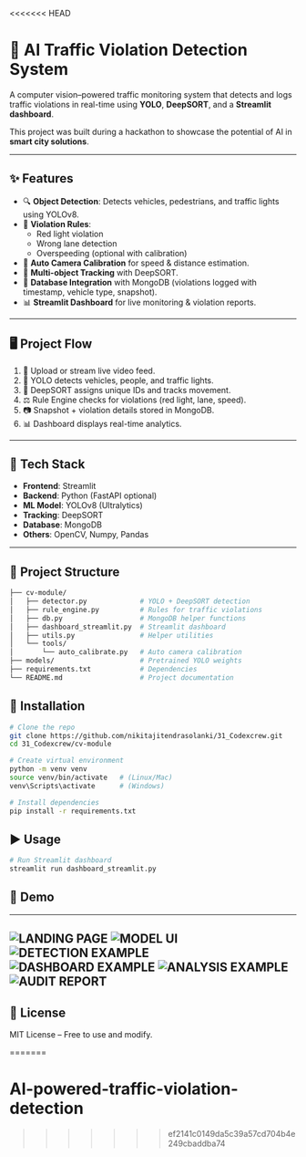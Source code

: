 <<<<<<< HEAD

# 🚦 AI Traffic Violation Detection System

A computer vision–powered traffic monitoring system that detects and logs traffic violations in real-time using **YOLO**, **DeepSORT**, and a **Streamlit dashboard**.  

This project was built during a hackathon to showcase the potential of AI in **smart city solutions**.

---

## ✨ Features
- 🔍 **Object Detection**: Detects vehicles, pedestrians, and traffic lights using YOLOv8.  
- 🛑 **Violation Rules**:  
  - Red light violation  
  - Wrong lane detection  
  - Overspeeding (optional with calibration)  
- 📍 **Auto Camera Calibration** for speed & distance estimation.  
- 🎥 **Multi-object Tracking** with DeepSORT.  
- 💾 **Database Integration** with MongoDB (violations logged with timestamp, vehicle type, snapshot).  
- 📊 **Streamlit Dashboard** for live monitoring & violation reports.  

---

## 🖥️ Project Flow
1. 🎦 Upload or stream live video feed.  
2. 🧠 YOLO detects vehicles, people, and traffic lights.  
3. 📌 DeepSORT assigns unique IDs and tracks movement.  
4. ⚖️ Rule Engine checks for violations (red light, lane, speed).  
5. 📷 Snapshot + violation details stored in MongoDB.  
6. 📊 Dashboard displays real-time analytics.  

---

## 🚀 Tech Stack
- **Frontend**: Streamlit  
- **Backend**: Python (FastAPI optional)  
- **ML Model**: YOLOv8 (Ultralytics)  
- **Tracking**: DeepSORT  
- **Database**: MongoDB  
- **Others**: OpenCV, Numpy, Pandas  

---

## 📂 Project Structure
```bash
├── cv-module/
│   ├── detector.py             # YOLO + DeepSORT detection
│   ├── rule_engine.py          # Rules for traffic violations
│   ├── db.py                   # MongoDB helper functions
│   ├── dashboard_streamlit.py  # Streamlit dashboard
│   ├── utils.py                # Helper utilities
│   └── tools/
│       └── auto_calibrate.py   # Auto camera calibration
├── models/                     # Pretrained YOLO weights
├── requirements.txt            # Dependencies
└── README.md                   # Project documentation
```   
## 🚀 Installation
```bash
# Clone the repo
git clone https://github.com/nikitajitendrasolanki/31_Codexcrew.git
cd 31_Codexcrew/cv-module

# Create virtual environment
python -m venv venv
source venv/bin/activate   # (Linux/Mac)
venv\Scripts\activate      # (Windows)

# Install dependencies
pip install -r requirements.txt
``` 
## ▶️ Usage
```bash
# Run Streamlit dashboard
streamlit run dashboard_streamlit.py
``` 
## 📸 Demo
---
![LANDING PAGE](images/UI.png)
![MODEL UI](images/MODEL.png)
![DETECTION EXAMPLE](images/DETECTION.png)
![DASHBOARD EXAMPLE](images/DASHBOARD.png)
![ANALYSIS EXAMPLE](images/ANALYSIS.png)
![AUDIT REPORT](images/AUDIT.png)
---

## 📜 License
MIT License – Free to use and modify.

=======
# AI-powered-traffic-violation-detection
>>>>>>> ef2141c0149da5c39a57cd704b4e249cbaddba74
